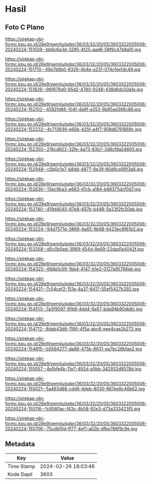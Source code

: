 # Hasil

## Foto C Plano

https://sirekap-obj-formc.kpu.go.id/28e9/pemilu/pdpr/36/03/32/20/05/3603322005006-20240224-151559--bb6c6a3d-3295-4f25-aad8-58f6c47b8a10.jpg

https://sirekap-obj-formc.kpu.go.id/28e9/pemilu/pdpr/36/03/32/20/05/3603322005006-20240224-151710--49e7b6b0-8326-4b4e-a231-074cfee1dc49.jpg

https://sirekap-obj-formc.kpu.go.id/28e9/pemilu/pdpr/36/03/32/20/05/3603322005006-20240224-151826--96f876d0-95d2-4780-9248-438d8dc50a1e.jpg

https://sirekap-obj-formc.kpu.go.id/28e9/pemilu/pdpr/36/03/32/20/05/3603322005006-20240224-152102--4592fd66-104f-4a9f-a353-9b85ad366c86.jpg

https://sirekap-obj-formc.kpu.go.id/28e9/pemilu/pdpr/36/03/32/20/05/3603322005006-20240224-152232--4c713939-e65b-425f-a4f7-958d6791669c.jpg

https://sirekap-obj-formc.kpu.go.id/28e9/pemilu/pdpr/36/03/32/20/05/3603322005006-20240224-152350--216cd922-32fe-4a73-83b7-3d8cf9a54693.jpg

https://sirekap-obj-formc.kpu.go.id/28e9/pemilu/pdpr/36/03/32/20/05/3603322005006-20240224-152948--c5b0c1e7-b8dd-4877-8e39-80d6ce95f3a6.jpg

https://sirekap-obj-formc.kpu.go.id/28e9/pemilu/pdpr/36/03/32/20/05/3603322005006-20240224-152630--13ec9ba3-e663-41cb-a184-b88375dcf0d7.jpg

https://sirekap-obj-formc.kpu.go.id/28e9/pemilu/pdpr/36/03/32/20/05/3603322005006-20240224-152740--419d4045-67e8-457b-b448-5e23f2fc50eb.jpg

https://sirekap-obj-formc.kpu.go.id/28e9/pemilu/pdpr/36/03/32/20/05/3603322005006-20240224-153224--94d7571d-3869-4a65-9b68-6423ec8f61b2.jpg

https://sirekap-obj-formc.kpu.go.id/28e9/pemilu/pdpr/36/03/32/20/05/3603322005006-20240224-153358--d5c0b5ed-3989-454d-8e69-22dad1a4042f.jpg

https://sirekap-obj-formc.kpu.go.id/28e9/pemilu/pdpr/36/03/32/20/05/3603322005006-20240224-154325--668e1c09-1bb4-4147-b1e3-0127a95766eb.jpg

https://sirekap-obj-formc.kpu.go.id/28e9/pemilu/pdpr/36/03/32/20/05/3603322005006-20240224-154421--7c54cef2-151a-4a37-8417-55ef5427b292.jpg

https://sirekap-obj-formc.kpu.go.id/28e9/pemilu/pdpr/36/03/32/20/05/3603322005006-20240224-154513--7a3f9097-91b9-4dd4-8a57-bda94b90db8c.jpg

https://sirekap-obj-formc.kpu.go.id/28e9/pemilu/pdpr/36/03/32/20/05/3603322005006-20240224-154712--8dab43d6-1190-4f5a-abc6-eee4cae2b272.jpg

https://sirekap-obj-formc.kpu.go.id/28e9/pemilu/pdpr/36/03/32/20/05/3603322005006-20240224-154815--b5564277-da88-475b-8631-ea7bc26bfae2.jpg

https://sirekap-obj-formc.kpu.go.id/28e9/pemilu/pdpr/36/03/32/20/05/3603322005006-20240224-155557--4e1bfe4b-11e7-492d-a5bb-342932d9578d.jpg

https://sirekap-obj-formc.kpu.go.id/28e9/pemilu/pdpr/36/03/32/20/05/3603322005006-20240224-155021--5a493d88-cdd6-4deb-8030-867ee9c46b62.jpg

https://sirekap-obj-formc.kpu.go.id/28e9/pemilu/pdpr/36/03/32/20/05/3603322005006-20240224-155116--1c9580ac-f43c-4b58-92e3-d73a333423f5.jpg

https://sirekap-obj-formc.kpu.go.id/28e9/pemilu/pdpr/36/03/32/20/05/3603322005006-20240224-155706--75cdbf0d-ff77-4ef1-a02b-dfbe788f9c9e.jpg


## Metadata

| Key        | Value               |
| ---------- | ------------------- |
| Time Stamp | 2024-02-26 18:03:46 |
| Kode Dapil | 3603                |



